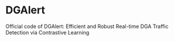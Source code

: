 # DGAlert

Official code of DGAlert: Efficient and Robust Real-time DGA Traffic Detection via Contrastive Learning
